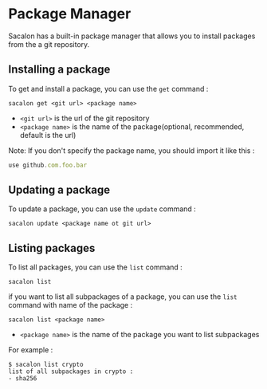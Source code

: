 # Package Manager
Sacalon has a built-in package manager that allows you to install packages from the a git repository.

## Installing a package
To get and install a package, you can use the `get` command :
```
sacalon get <git url> <package name>
```
- `<git url>` is the url of the git repository
- `<package name>` is the name of the package(optional, recommended, default is the url)

Note: If you don't specify the package name, you should import it like this :
```typescript
use github.com.foo.bar
```


## Updating a package
To update a package, you can use the `update` command :
```
sacalon update <package name ot git url>
```

## Listing packages
To list all packages, you can use the `list` command :
```
sacalon list
```

if you want to list all subpackages of a package, you can use the `list` command with name of the package :
```
sacalon list <package name>
```
- `<package name>` is the name of the package you want to list subpackages

For example :
```
$ sacalon list crypto
list of all subpackages in crypto :
- sha256
```
